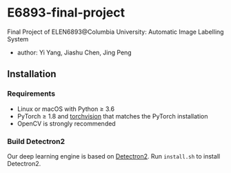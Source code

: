 # E6893-final-project
Final Project of ELEN6893@Columbia University: Automatic Image Labelling System
- author: Yi Yang, Jiashu Chen, Jing Peng

## Installation

### Requirements

- Linux or macOS with Python ≥ 3.6
- PyTorch ≥ 1.8 and [torchvision](https://github.com/pytorch/vision/) that matches the PyTorch installation
- OpenCV is strongly recommended



### Build Detectron2

Our deep learning engine is based on [Detectron2](https://github.com/facebookresearch/detectron2). Run `install.sh` to install Detectron2.